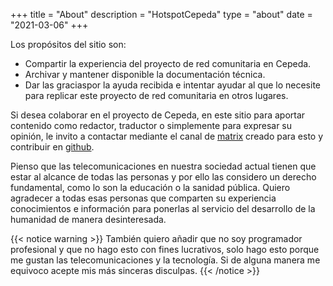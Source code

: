 +++
title = "About"
description = "HotspotCepeda"
type = "about"
date = "2021-03-06"
+++

Los propósitos del sitio son:

- Compartir la experiencia del proyecto de red comunitaria en Cepeda.
- Archivar y mantener disponible la documentación técnica.
- Dar las graciaspor la ayuda recibida e intentar ayudar al que lo necesite para replicar este proyecto de red comunitaria en otros lugares.

Si desea colaborar en el proyecto de Cepeda, en este sitio para aportar contenido como redactor, traductor o simplemente para expresar su opinión, le invito a contactar mediante el canal de [matrix](https://matrix.to/#/#hotspotcepeda:matrix.org) creado para esto y contribuir en [github](https://github.com/hotspotcepeda).

Pienso que las telecomunicaciones en nuestra sociedad actual tienen que estar al alcance de todas las personas y por ello las considero un derecho fundamental, como lo son la educación o la sanidad pública. Quiero agradecer a todas esas personas que comparten su experiencia conocimientos e información para ponerlas al servicio del desarrollo de la humanidad de manera desinteresada.

{{< notice warning >}}
También quiero añadir que no soy programador profesional y que no hago esto con fines lucrativos, solo hago esto porque me gustan las telecomunicaciones y la tecnología. Si de alguna manera me equivoco acepte mis más sinceras disculpas.
{{< /notice >}}

